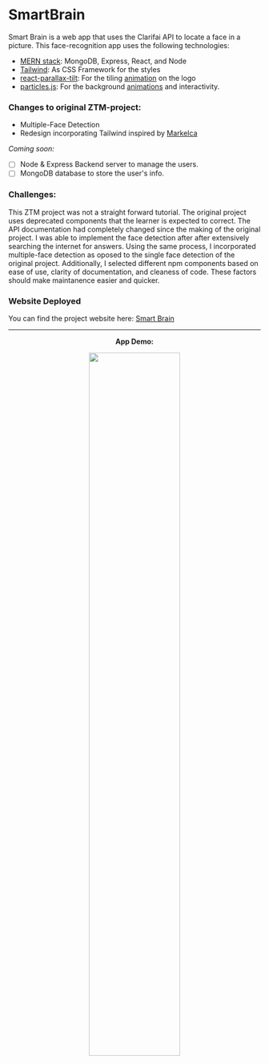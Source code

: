 # SmartBrain

Smart Brain is a web app that uses the Clarifai API to locate a face in a picture. This face-recognition app uses the following technologies:

- [MERN stack](https://www.mongodb.com/mern-stack): MongoDB, Express, React, and Node
- [Tailwind](https://tailwindcss.com/): As CSS Framework for the styles
- [react-parallax-tilt](https://www.npmjs.com/package/react-parallax-tilt): For the tiling [animation](https://codesandbox.io/s/73rqoq599j?fontsize=14&file=/src/index.js:0-27) on the logo
- [particles.js](https://www.npmjs.com/package/react-tsparticles): For the background [animations](https://vincentgarreau.com/particles.js/) and interactivity.

### Changes to original ZTM-project: 
- Multiple-Face Detection
- Redesign incorporating Tailwind inspired by [Markelca](https://github.com/MarkelCA/smart-brain)

*Coming soon:*
- [ ] Node & Express Backend server to manage the users.
- [ ] MongoDB database to store the user's info.

### Challenges: 
This ZTM project was not a straight forward tutorial. The original project uses deprecated components that the learner is expected to correct. The API documentation had completely changed since the making of the original project. I was able to implement the face detection after after extensively searching the internet for answers. Using the same process, I incorporated multiple-face detection as oposed to the single face detection of the original project. Additionally, I selected different npm components based on ease of use, clarity of documentation, and cleaness of code.  These factors should make maintanence easier and quicker.

### Website Deployed
You can find the project website here: [Smart Brain](https://tjrelly.github.io/smart-brain/)

---

<div align='center'>
<p><b>App Demo:<b></p>
<img src='https://user-images.githubusercontent.com/76633510/122643412-f9c3b780-d10f-11eb-9927-a0b649ee41fb.png' width='60%'/>
</div>

